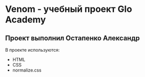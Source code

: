 # Venom - учебный проект Glo Academy
## Проект выполнил Остапенко Александр
В проекте используются:
  - HTML
  - CSS
  - normalize.css
